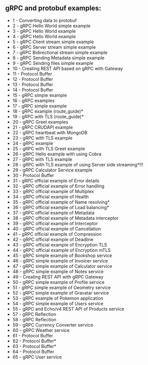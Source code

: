 ## gRPC and protobuf examples:

- 1 - Converting data to protobuf
- 2 - gRPC Hello World simple example
- 3 - gRPC Hello World example
- 4 - gRPC Hello World example
- 5 - gRPC Client stream simple example
- 6 - gRPC Server stream simple example
- 7 - gRPC Bidirectional stream simple example
- 8 - gRPC Sending Metadata simple example
- 9 - gRPC Sending files simple example
- 10 - Creating REST API based on gRPC with Gateway
- 11 - Protocol Buffer
- 12 - Protocol Buffer
- 13 - Protocol Buffer
- 14 - Protocol Buffer
- 15 - gRPC simple example
- 16 - gRPC examples
- 17 - gRPC simple example
- 18 - gRPC example (route_guide)\*
- 19 - gRPC with TLS (route_guide)\*
- 20 - gRPC Greet examples
- 21 - gRPC CRUDAPI example
- 22 - gRPC heartbeat with MongoDB
- 23 - gRPC with TLS example
- 24 - gRPC example
- 25 - gRPC with TLS Greet example
- 26 - gRPC Hello example with using Cobra
- 27 - gRPC with TLS example
- 28 - gRPC with TLS example of using Server side streaming\*!!!
- 29 - gRPC Calculator Service example
- 30 - Protocol Buffer
- 31 - gRPC official example of Error details
- 32 - gRPC official example of Error handling
- 33 - gRPC official example of Multiplex
- 34 - gRPC official example of Health
- 35 - gRPC official example of Name resolving\*
- 36 - gRPC official example of Load balancing\*
- 37 - gRPC official example of Metadata
- 38 - gRPC official example of Metadata interceptor
- 39 - gRPC official example of Interceptor
- 40 - gRPC official example of Cancellation
- 41 - gRPC official example of Compression
- 42 - gRPC official example of Deadline
- 43 - gRPC official example of Encryption TLS
- 44 - gRPC official example of Encryption mTLS
- 45 - gRPC simple example of Bookshop service
- 46 - gRPC simple example of Invoicer service
- 47 - gRPC simple example of Calculator service
- 48 - gRPC simple example of Notes service
- 49 - Creating REST API with gRPC Gateway
- 50 - gRPC simple example of Profile service
- 51 - gRPC simple example of Geometry service
- 52 - gRPC simple example of Gravatar service
- 53 - gRPC example of Pokemon application
- 54 - gRPC simple example of Users service
- 55 - gRPC and Echo/v4 REST API of Products service
- 57 - gRPC Reflection
- 58 - gRPC Reflection
- 59 - gRPC Currency Converter service
- 60 - gRPC Weather service
- 61 - Protocol Buffer
- 62 - Protocol Buffer\*
- 63 - Protocol Buffer\*
- 64 - Protocol Buffer
- 65 - gRPC User service
